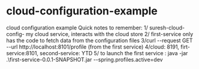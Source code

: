 # cloud-configuration-example
cloud configuration example
Quick notes to remember:
1/ suresh-cloud-config- my cloud service, interacts with the cloud store
2/ first-service only has the code to fetch data from the configuration files
3/curl --request GET \
  --url http://localhost:8101/profile (from the first service)
4/cloud: 8191, firt-service:8101, second-service: YTD
5/ to launch the first service : java -jar .\first-service-0.0.1-SNAPSHOT.jar --spring.profiles.active=dev
